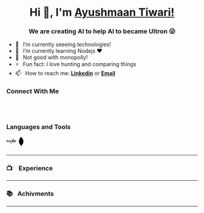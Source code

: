 <h1 align="center"> Hi 👋, I'm <a href="">Ayushmaan Tiwari!</a></h1>
<h3 align="center"> We are creating AI to help AI to became Ultron  😜</h3>


- 🔭 &ensp;I’m currently seeeing technologies!
- 🌱 &ensp;I’m currently learning Nodejs ❤️
- 🗿 &ensp;Not good with monopolly!
- ⚡ &ensp;Fun fact: I love hunting and comparing things
- 📫 &ensp;How to reach me: [**Linkedin**][linkedin] or [**Email**][email]

### Connect With Me




<br />
<br />

### Languages and Tools
<img align="left" alt="NodeJS" width="26px" src="./assets/icons/nodejs_icon.png" /><img align="left" alt="Mongo" width="26px" src="./assets/icons/mongodb_icon.png" />

<br />
<br />

---

### 📺 &ensp; Experience

---

### 📚 &ensp;Achivments





---




[linkedin]: https://www.linkedin.com/in/ayushmaan-tiwari-92bb1387
[github]: https://github.com/iamcaptaain
[email]: mailto:iamtiwari@duck.com
